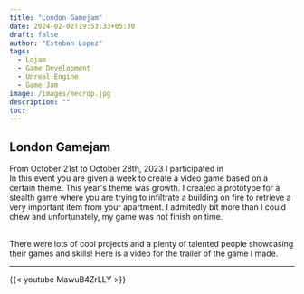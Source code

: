 ```yaml
---
title: "London Gamejam"
date: 2024-02-02T19:53:33+05:30
draft: false
author: "Esteban Lopez"
tags:
  - Lojam
  - Game Development
  - Unreal Engine
  - Game Jam
image: /images/mecrop.jpg
description: ""
toc: 
---
```


## London Gamejam

From October 21st to October 28th, 2023 I participated in 
<br>
In this event you are given a week to create a video game based on a certain theme.
This year's theme was growth.
I created a prototype for a stealth game where you are trying to infiltrate a building on fire to retrieve a very important item from your apartment.
I admitedly bit more than I could chew and unfortunately, my game was not finish on time.

<br>
There were lots of cool projects and a plenty of talented people showcasing their games and skills!
Here is a video for the trailer of the game I made.

<hr>

{{< youtube MawuB4ZrLLY >}} 

